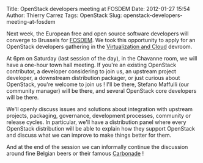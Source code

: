 Title: OpenStack developers meeting at FOSDEM
Date: 2012-01-27 15:54
Author: Thierry Carrez
Tags: OpenStack
Slug: openstack-developers-meeting-at-fosdem

Next week, the European free and open source software developers will
converge to Brussels for [FOSDEM](http://fosdem.org/2012/). We took this
opportunity to apply for an OpenStack developers gathering in the
[Virtualization and
Cloud](http://fosdem.org/2012/schedule/track/virtualization_and_cloud_devroom)
devroom.

At 6pm on Saturday (last session of the day), in the Chavanne room, we
will have a one-hour town hall meeting. If you're an existing OpenStack
contributor, a developer considering to join us, an upstream project
developer, a downstream distribution packager, or just curious about
OpenStack, you're welcome to join us ! I'll be there, Stefano Maffulli
(our community manager) will be there, and several OpenStack core
developers will be there.

We'll openly discuss issues and solutions about integration with
upstream projects, packaging, governance, development processes,
community or release cycles. In particular, we'll have a distribution
panel where every OpenStack distribution will be able to explain how
they support OpenStack and discuss what we can improve to make things
better for them.

And at the end of the session we can informally continue the discussion
around fine Belgian beers or their famous
[Carbonade](http://en.wikipedia.org/wiki/Carbonade_flamande) !
